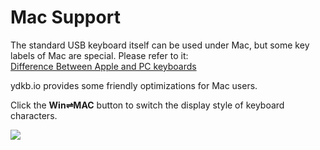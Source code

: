 # Mac Support

The standard USB keyboard itself can be used under Mac, but some key labels of Mac are special. Please refer to it:  
[Difference Between Apple and PC keyboards](mac-support:mac-win)

ydkb.io provides some friendly optimizations for Mac users.

Click the **Win⇌MAC** button to switch the display style of keyboard characters.

<div style="width: 660px">

![](/assets/mac-support-01.png?660)
</div>

